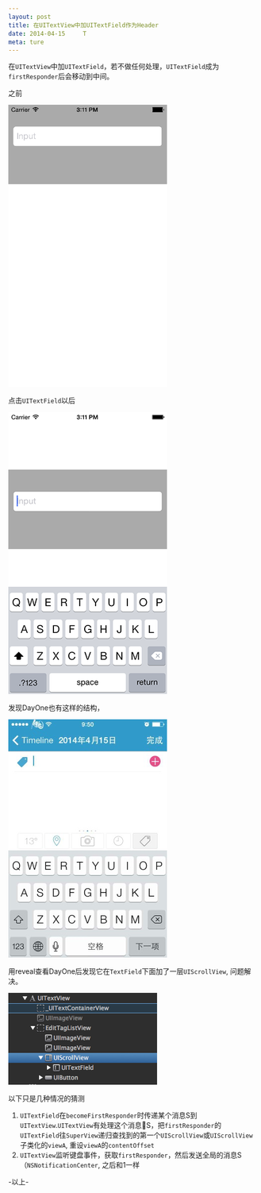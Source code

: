 ```yaml
---
layout: post
title: 在UITextView中加UITextField作为Header
date: 2014-04-15     T
meta: ture
---
```

在`UITextView`中加`UITextField`，若不做任何处理，`UITextField`成为`firstResponder`后会移动到中间。

之前

![](https://github.com/Xummer/UITextViewWithHeader/raw/master/defualt.png)

点击`UITextField`以后

![](https://github.com/Xummer/UITextViewWithHeader/raw/master/become_first_responder.png)

发现DayOne也有这样的结构，

![](../images/blog-images/2014-04-15/dayone.jpg)

用reveal查看DayOne后发现它在`TextField`下面加了一层`UIScrollView`, 问题解决。

![](https://github.com/Xummer/UITextViewWithHeader/raw/master/dayone_textview.png)

以下只是几种情况的猜测  
1. `UITextField`在`becomeFirstResponder`时传递某个消息S到`UITextView`.`UITextView`有处理这个消息S，把`firstResponder`的`UITextField`往`SuperView`递归查找到的第一个`UIScrollView`或`UIScrollView`子类化的`viewA`, 重设`viewA`的`contentOffset`  
2. `UITextView`监听键盘事件，获取`firstResponder`，然后发送全局的消息S（`NSNotificationCenter`, 之后和1一样

-以上-
